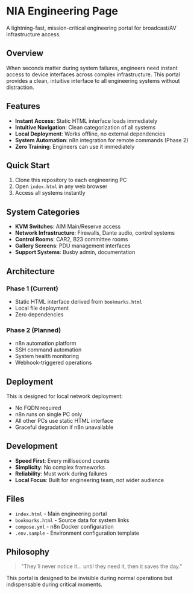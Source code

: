# NIA Engineering Page

A lightning-fast, mission-critical engineering portal for broadcast/AV infrastructure access.

## Overview

When seconds matter during system failures, engineers need instant access to device interfaces across complex infrastructure. This portal provides a clean, intuitive interface to all engineering systems without distraction.

## Features

- **Instant Access**: Static HTML interface loads immediately
- **Intuitive Navigation**: Clean categorization of all systems
- **Local Deployment**: Works offline, no external dependencies
- **System Automation**: n8n integration for remote commands (Phase 2)
- **Zero Training**: Engineers can use it immediately

## Quick Start

1. Clone this repository to each engineering PC
2. Open `index.html` in any web browser
3. Access all systems instantly

## System Categories

- **KVM Switches**: AIM Main/Reserve access
- **Network Infrastructure**: Firewalls, Dante audio, control systems
- **Control Rooms**: CAR2, B23 committee rooms
- **Gallery Screens**: PDU management interfaces
- **Support Systems**: Busby admin, documentation

## Architecture

### Phase 1 (Current)
- Static HTML interface derived from `bookmarks.html`
- Local file deployment
- Zero dependencies

### Phase 2 (Planned)
- n8n automation platform
- SSH command automation
- System health monitoring
- Webhook-triggered operations

## Deployment

This is designed for local network deployment:
- No FQDN required
- n8n runs on single PC only
- All other PCs use static HTML interface
- Graceful degradation if n8n unavailable

## Development

- **Speed First**: Every millisecond counts
- **Simplicity**: No complex frameworks
- **Reliability**: Must work during failures
- **Local Focus**: Built for engineering team, not wider audience

## Files

- `index.html` - Main engineering portal
- `bookmarks.html` - Source data for system links
- `compose.yml` - n8n Docker configuration
- `.env.sample` - Environment configuration template

## Philosophy

> "They'll never notice it... until they need it, then it saves the day."

This portal is designed to be invisible during normal operations but indispensable during critical moments.
